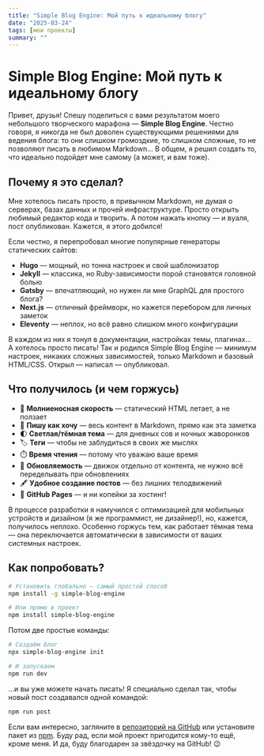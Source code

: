 ```yaml
---
title: "Simple Blog Engine: Мой путь к идеальному блогу"
date: "2025-03-24"
tags: [мои проекты]
summary: ""
---
```


# Simple Blog Engine: Мой путь к идеальному блогу

Привет, друзья! Спешу поделиться с вами результатом моего небольшого творческого марафона — **Simple Blog Engine**. Честно говоря, я никогда не был доволен существующими решениями для ведения блога: то они слишком громоздкие, то слишком сложные, то не позволяют писать в любимом Markdown... В общем, я решил создать то, что идеально подойдет мне самому (а может, и вам тоже).

## Почему я это сделал?

Мне хотелось писать просто, в привычном Markdown, не думая о серверах, базах данных и прочей инфраструктуре. Просто открыть любимый редактор кода и творить. А потом нажать кнопку — и вуаля, пост опубликован. Кажется, я этого добился!

Если честно, я перепробовал многие популярные генераторы статических сайтов:
- **Hugo** — мощный, но тонна настроек и свой шаблонизатор
- **Jekyll** — классика, но Ruby-зависимости порой становятся головной болью
- **Gatsby** — впечатляющий, но нужен ли мне GraphQL для простого блога?
- **Next.js** — отличный фреймворк, но кажется перебором для личных заметок
- **Eleventy** — неплох, но всё равно слишком много конфигурации

В каждом из них я тонул в документации, настройках темы, плагинах... А хотелось просто писать! Так и родился Simple Blog Engine — минимум настроек, никаких сложных зависимостей, только Markdown и базовый HTML/CSS. Открыл — написал — опубликовал.

## Что получилось (и чем горжусь)

- 🚀 **Молниеносная скорость** — статический HTML летает, а не ползает
- 📝 **Пишу как хочу** — весь контент в Markdown, прямо как эта заметка
- 🌓 **Светлая/тёмная тема** — для дневных сов и ночных жаворонков
- 🏷️ **Теги** — чтобы не заблудиться в своих же мыслях
- ⏱️ **Время чтения** — потому что уважаю ваше время
- 🔄 **Обновляемость** — движок отдельно от контента, не нужно всё переделывать при обновлениях
- 🖋️ **Удобное создание постов** — без лишних телодвижений
- 🚢 **GitHub Pages** — и ни копейки за хостинг!

В процессе разработки я намучился с оптимизацией для мобильных устройств и дизайном (я же программист, не дизайнер!), но, кажется, получилось неплохо. Особенно горжусь тем, как работает тёмная тема — она переключается автоматически в зависимости от ваших системных настроек.

## Как попробовать?

```bash
# Установить глобально — самый простой способ
npm install -g simple-blog-engine

# Или прямо в проект
npm install simple-blog-engine
```

Потом две простые команды:

```bash
# Создаём блог
npx simple-blog-engine init

# И запускаем
npm run dev
```

...и вы уже можете начать писать! Я специально сделал так, чтобы новый пост создавался одной командой:

```bash
npm run post
```

Если вам интересно, загляните в [репозиторий на GitHub](https://github.com/region23/simple-blog-engine) или установите пакет из [npm](https://www.npmjs.com/package/simple-blog-engine). Буду рад, если мой проект пригодится кому-то ещё, кроме меня. И да, буду благодарен за звёздочку на GitHub! 😉